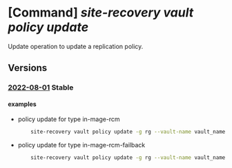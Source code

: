 # [Command] _site-recovery vault policy update_

Update operation to update a replication policy.

## Versions

### [2022-08-01](/Resources/mgmt-plane/L3N1YnNjcmlwdGlvbnMve30vcmVzb3VyY2Vncm91cHMve30vcHJvdmlkZXJzL21pY3Jvc29mdC5yZWNvdmVyeXNlcnZpY2VzL3ZhdWx0cy97fS9yZXBsaWNhdGlvbnBvbGljaWVzL3t9/2022-08-01.xml) **Stable**

<!-- mgmt-plane /subscriptions/{}/resourcegroups/{}/providers/microsoft.recoveryservices/vaults/{}/replicationpolicies/{} 2022-08-01 -->

#### examples

- policy update for type in-mage-rcm
    ```bash
        site-recovery vault policy update -g rg --vault-name vault_name -n policy_name_rcm --provider-specific-input '{in-mage-rcm:{app-consistent-frequency-in-minutes:0,crash-consistent-frequency-in-minutes:5,enable-multi-vm-sync:true,recovery-point-history-in-minutes:1440}}'
    ```

- policy update for type in-mage-rcm-failback
    ```bash
        site-recovery vault policy update -g rg --vault-name vault_name -n policy_name_rcm_failback --provider-specific-input '{in-mage-rcm-failback:{app-consistent-frequency-in-minutes:0,crash-consistent-frequency-in-minutes:10}}'
    ```
